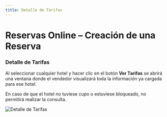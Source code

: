 ```yaml
---
title: Detalle de Tarifas
---
```


# Reservas Online – Creación de una Reserva

### Detalle de Tarifas
Al seleccionar cualquier hotel y hacer clic en el botón **Ver Tarifas** se abrirá una ventana donde el vendedor visualizará toda la información ya cargada para ese hotel.  

En caso de que el hotel no tuviese cupo o estuviese bloqueado, no permitirá realizar la consulta.

![Detalle de Tarifas](/img/reservas-online/detalle-tarifa.png)
